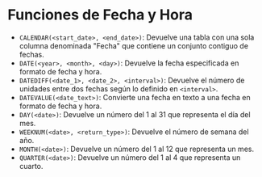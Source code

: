 # Funciones de Fecha y Hora

- `CALENDAR(<start_date>, <end_date>)`: Devuelve una tabla con una sola columna denominada "Fecha" que contiene un conjunto contiguo de fechas.
- `DATE(<year>, <month>, <day>)`: Devuelve la fecha especificada en formato de fecha y hora.
- `DATEDIFF(<date_1>, <date_2>, <interval>)`: Devuelve el número de unidades entre dos fechas según lo definido en `<interval>`.
- `DATEVALUE(<date_text>)`: Convierte una fecha en texto a una fecha en formato de fecha y hora.
- `DAY(<date>)`: Devuelve un número del 1 al 31 que representa el día del mes.
- `WEEKNUM(<date>, <return_type>)`: Devuelve el número de semana del año.
- `MONTH(<date>)`: Devuelve un número del 1 al 12 que representa un mes.
- `QUARTER(<date>)`: Devuelve un número del 1 al 4 que representa un cuarto.
